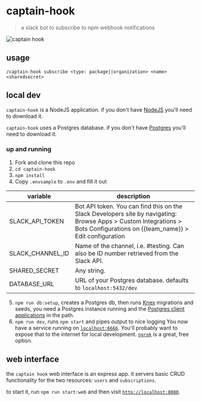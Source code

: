 # captain-hook
> a slack bot to subscribe to npm webhook notifications

![captain hook](assets/haggis-pirate.png)

## usage

```
/captain-hook subscribe <type: package||organization> <name> <sharedsecret>
```

## local dev

`captain-hook` is a NodeJS application. if you don't have [NodeJS](https://nodejs.org)
you'll need to download it.

`captain-hook` uses a Postgres database. if you don't have [Postgres](https://www.postgresql.org/download/)
you'll need to download it.

### up and running

1. Fork and clone this repo
2. `cd captain-hook`
3. `npm install`
4. Copy `.envsample` to `.env` and fill it out

  | variable                   | description                                                                                                                                                                 |
  |------------------ |---------------------------------------------------------------------------------------------------------------------------------------------------------------------------- |
  | SLACK_API_TOKEN   | Bot API token. You can find this on the Slack Developers site by navigating: Browse Apps > Custom Integrations > Bots Configurations on {{team_name}} > Edit configuration  |
  | SLACK_CHANNEL_ID  | Name of the channel, i.e. #testing. Can also be ID number retrieved from the Slack API.                                                                                     |
  | SHARED_SECRET     | Any string.                                                                                                                                                                 |
  | DATABASE_URL      | URL of your Postgres database. defaults to `localhost:5432/dev` |

5. `npm run db:setup`, creates a Postgres db, then runs [Knex] migrations and seeds, you need a Postgres instance running and the [Postgres client applications] in the path.
6. `npm run dev`, runs `npm start` and pipes output to nice logging
  You now have a service running on [`localhost:6666`]. You'll probably want to expose
  that to the internet for local development. [`ngrok`] is a great, free option.

## web interface

the `captain hook` web interface is an express app. it servers basic CRUD functionality for the two resources: `users` and `subscriptions`.

to start it, run `npm run start:web` and then visit [`http://localhost:8080`].

[`localhost:6666`]: http://localhost:6666
[`ngrok`]: https://ngrok.com/
[Knex]: http://knexjs.org/
[`http://localhost:8080`]: http://localhost:8080
[Postgres client applications]:https://www.postgresql.org/docs/9.1/static/app-createdb.html